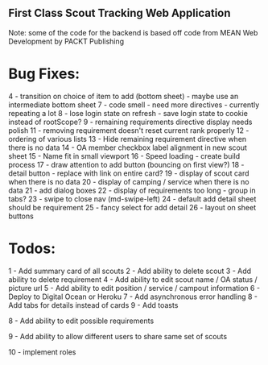 ## First Class Scout Tracking Web Application

Note: some of the code for the backend is based off code from MEAN Web Development by PACKT Publishing

# Bug Fixes:

4 - transition on choice of item to add (bottom sheet) - maybe use an intermediate bottom sheet
7 - code smell - need more directives - currently repeating a lot
8 - lose login state on refresh - save login state to cookie instead of rootScope?
9 - remaining requirements directive display needs polish
11 - removing requirement doesn't reset current rank properly
12 - ordering of various lists
13 - Hide remaining requirement directive when there is no data
14 - OA member checkbox label alignment in new scout sheet
15 - Name fit in small viewport
16 - Speed loading - create build process
17 - draw attention to add button (bouncing on first view?)
18 - detail button - replace with link on entire card?
19 - display of scout card when there is no data
20 - display of camping / service when there is no data
21 - add dialog boxes
22 - display of requirements too long - group in tabs?
23 - swipe to close nav (md-swipe-left)
24 - default add detail sheet should be requirement
25 - fancy select for add detail
26 - layout on sheet buttons

# Todos:

1 - Add summary card of all scouts
2 - Add ability to delete scout
3 - Add ability to delete requirement
4 - Add ability to edit scout name / OA status / picture url
5 - Add ability to edit position / service / campout information
6 - Deploy to Digital Ocean or Heroku
7 - Add asynchronous error handling
8 - Add tabs for details instead of cards
9 - Add toasts

8 - Add ability to edit possible requirements

9 - Add ability to allow different users to share same set of scouts

10 - implement roles